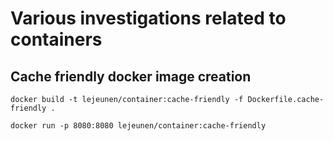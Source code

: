 # Various investigations related to containers

## Cache friendly docker image creation

`docker build -t lejeunen/container:cache-friendly -f Dockerfile.cache-friendly .`

`docker run -p 8080:8080 lejeunen/container:cache-friendly`


